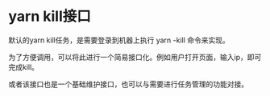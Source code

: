 # yarn kill接口

默认的yarn kill任务，是需要登录到机器上执行 yarn -kill 命令来实现。

为了方便调用，可以将此进行一个简易接口化。例如用户打开页面，输入ip，即可完成kill。

或者该接口也是一个基础维护接口，也可以与需要进行任务管理的功能对接。


